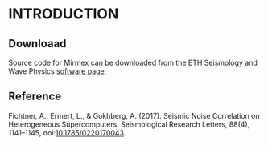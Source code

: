 # INTRODUCTION

## Downloaad

Source code for Mirmex can be downloaded from the ETH Seismology and Wave Physics
[software page](https://cos.ethz.ch/software/production/mirmex.html).

## Reference

Fichtner, A., Ermert, L., & Gokhberg, A. (2017). Seismic Noise Correlation on
Heterogeneous Supercomputers. Seismological Research Letters, 88(4), 1141–1145,
doi:[10.1785/0220170043](http://doi.org/10.1785/0220170043).
